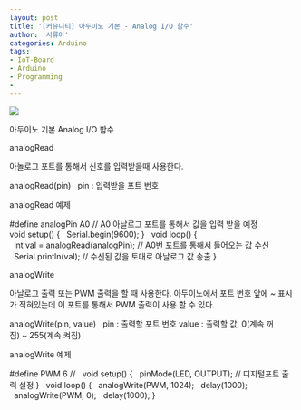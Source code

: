 ```yaml
---
layout: post
title: '[커뮤니티] 아두이노 기본 - Analog I/O 함수'
author: '시류아'
categories: Arduino
tags:
- IoT-Board
- Arduino
- Programming
-
---
```



<script> location.href='https://cafe.naver.com/develoid/776062' ; </script>

<p>
 <p>
  <img src="https://dthumb-phinf.pstatic.net/?src=%22http%3A%2F%2Fblogfiles.naver.net%2FMjAxNzAxMThfMzEg%2FMDAxNDg0NzA0Njg4MzAz.VWtKvbqVQ_kKZEOPMnL-JVOtsOcVXNDRwFEVUQnoiEEg.OR6WkRiQ21_kcqV1_wE9f9oFZ0alrIDO_UNWf8TISf0g.JPEG.searphiel9%2Farduino_logo.jpg%22&amp;type=cafe_wa740">
 </p>

</p>

<p>
 <p>
  <p>
   아두이노 기본
   Analog I/O 함수
  </p>

 </p>

</p>

<p>
 <p>
  <p>
   analogRead
  </p>

 </p>

</p>

<p>
 <p>아놀로그 포트를 통해서 신호를 입력받을때 사용한다.</p>

</p>

<p>
 <p>
  <p>
   analogRead(pin)
   &nbsp;
   pin&nbsp;:&nbsp;입력받을&nbsp;포트&nbsp;번호
  </p>

 </p>

</p>

<p>
 <p>analogRead&nbsp;예제</p>

</p>

<p>
 <p>
  <p>
   #define&nbsp;analogPin&nbsp;A0&nbsp;//&nbsp;A0&nbsp;아날로그&nbsp;포트를&nbsp;통해서&nbsp;값을&nbsp;입력&nbsp;받을&nbsp;예정
   &nbsp;
   void&nbsp;setup()&nbsp;{
   &nbsp;&nbsp;Serial.begin(9600);
   }
   &nbsp;
   void&nbsp;loop()&nbsp;{
   &nbsp;&nbsp;int&nbsp;val&nbsp;=&nbsp;analogRead(analogPin);&nbsp;//&nbsp;A0번&nbsp;포트를&nbsp;통해서&nbsp;들어오는&nbsp;값&nbsp;수신
   &nbsp;&nbsp;Serial.println(val);&nbsp;//&nbsp;수신된&nbsp;값을&nbsp;토대로&nbsp;아날로그&nbsp;값&nbsp;송출
   }
  </p>

 </p>

</p>

<p>
 <p>
  <p></p>

 </p>

</p>

<p>
 <p>
  <p>
   analogWrite
  </p>

 </p>

</p>

<p>
 <p>아날로그 출력 또는 PWM 출력을 할 때 사용한다. 아두이노에서 포트 번호 앞에 ~ 표시가 적혀있는데 이 포트를 통해서 PWM 출력이 사용 할 수 있다.</p>

</p>

<p>
 <p>
  <p>
   analogWrite(pin,&nbsp;value)
   &nbsp;
   pin&nbsp;:&nbsp;출력할&nbsp;포트&nbsp;번호
   value&nbsp;:&nbsp;출력할&nbsp;값,&nbsp;0(계속&nbsp;꺼짐)&nbsp;~&nbsp;255(계속&nbsp;켜짐)
  </p>

 </p>

</p>

<p>
 <p>analogWrite&nbsp;예제</p>

</p>

<p>
 <p>
  <p>
   #define&nbsp;PWM&nbsp;6&nbsp;//
   &nbsp;
   void&nbsp;setup()&nbsp;{
   &nbsp;&nbsp;pinMode(LED,&nbsp;OUTPUT);&nbsp;//&nbsp;디지털포트&nbsp;출력&nbsp;설정
   }
   &nbsp;
   void&nbsp;loop()&nbsp;{
   &nbsp;&nbsp;analogWrite(PWM,&nbsp;1024);
   &nbsp;&nbsp;delay(1000);
   &nbsp;&nbsp;analogWrite(PWM,&nbsp;0);
   &nbsp;&nbsp;delay(1000);
   }
  </p>

 </p>

</p>

<p>
 <p></p>

</p>
